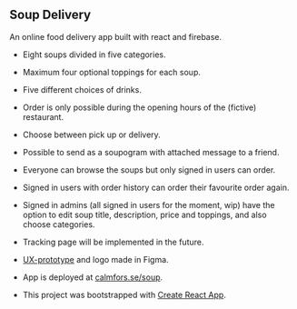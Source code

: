 ## Soup Delivery
An online food delivery app built with react and firebase.

* Eight soups divided in five categories.

* Maximum four optional toppings for each soup.

* Five different choices of drinks.

* Order is only possible during the opening hours of the (fictive) restaurant.

* Choose between pick up or delivery.

* Possible to send as a soupogram with attached message to a friend.

* Everyone can browse the soups but only signed in users can order. 

* Signed in users with order history can order their favourite order again.

* Signed in admins (all signed in users for the moment, wip) have the option to edit soup title, description, price and toppings, and also choose categories.

* Tracking page will be implemented in the future.

* [UX-prototype](https://www.figma.com/proto/kgZVmY3Tr6EQUgLsXTVPgo/Soup?node-id=208%3A1703&scaling=min-zoom) and logo made in Figma.

* App is deployed at [calmfors.se/soup](http://calmfors.se/soup/). 

* This project was bootstrapped with [Create React App](https://github.com/facebook/create-react-app).
